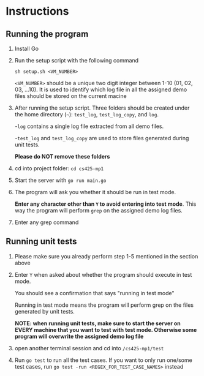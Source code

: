 # Instructions
## Running the program
1. Install Go
2. Run the setup script with the following command

   `sh setup.sh <VM_NUMBER>`

   `<VM_NUMBER>` should be a unique two digit integer between 1-10 (01, 02, 03, ...10). It is used to identify which log file in all the assigned demo files should be stored on the current macine
3. After running the setup script. Three folders should be created under the home directory (`~`): `test_log`, `test_log_copy`, and `log`. 

    -`log` contains a single log file extracted from all demo files. 
    
    -`test_log` and `test_log_copy` are used to store files generated during unit tests.
    
    **Please do NOT remove these folders**
4. cd into project folder: `cd cs425-mp1`
5. Start the server with `go run main.go`
6. The program will ask you whether it should be run in test mode. 
    
    **Enter any character other than `Y` to avoid entering into test mode**. This way the program will perform `grep` on the assigned demo log files.
7. Enter any grep command 

## Running unit tests
1. Please make sure you already perform step 1-5 mentioned in the section above

2. Enter `Y` when asked about whether the program should execute in test mode.

    You should see a confirmation that says "running in test mode"

    Running in test mode means the program will perform grep on the files generated by unit tests.

    **NOTE: when running unit tests, make sure to start the server on EVERY machine that you want to test with test mode. Otherwise some program will overwrite the assigned demo log file**


3. open another terminal session and cd into `/cs425-mp1/test`

4. Run `go test` to run all the test cases. If you want to only run one/some test cases, run `go test -run <REGEX_FOR_TEST_CASE_NAMES>` instead

